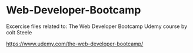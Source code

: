 # Web-Developer-Bootcamp
 
Excercise files related to: The Web Developer Bootcamp Udemy course by colt Steele

https://www.udemy.com/the-web-developer-bootcamp/
